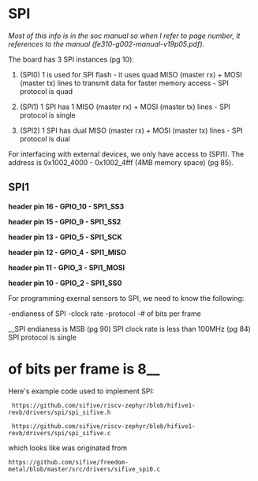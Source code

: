 # SPI

_Most of this info is in the soc manual so when I refer to page number, it references to the manual (fe310-g002-manual-v19p05.pdf)._

The board has 3 SPI instances (pg 10):

1. (SPI0) 1 is used for SPI flash - it uses quad MISO (master rx) + MOSI (master tx) lines to transmit data for faster memory access - SPI protocol is quad

2. (SPI1) 1 SPI has 1 MISO (master rx) + MOSI (master tx) lines - SPI protocol is single

3. (SPI2) 1 SPI has dual MISO (master rx) + MOSI (master tx) lines - SPI protocol is dual




For interfacing with external devices, we only have access to (SPI1). The address is 0x1002_4000 - 0x1002_4fff (4MB memory space) (pg 85).

## SPI1

**header pin 16 - GPIO_10 - SPI1_SS3**

**header pin 15 - GPIO_9 - SPI1_SS2**

**header pin 13 - GPIO_5 - SPI1_SCK**

**header pin 12 - GPIO_4 - SPI1_MISO**

**header pin 11 - GPIO_3 - SPI1_MOSI**

**header pin 10 - GPIO_2 - SPI1_SS0**



For programming exernal sensors to SPI, we need to know the following:

-endianess of SPI
-clock rate
-protocol
-# of bits per frame

__SPI endianess is MSB (pg 90)
SPI clock rate is less than 100MHz (pg 84)
SPI protocol is single
# of bits per frame is 8__



Here's example code used to implement SPI:

	
	 https://github.com/sifive/riscv-zephyr/blob/hifive1-revb/drivers/spi/spi_sifive.h

	 https://github.com/sifive/riscv-zephyr/blob/hifive1-revb/drivers/spi/spi_sifive.c
	
	
which looks like was originated from 

	
	https://github.com/sifive/freedom-metal/blob/master/src/drivers/sifive_spi0.c






